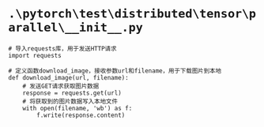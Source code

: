 # `.\pytorch\test\distributed\tensor\parallel\__init__.py`

```
# 导入requests库，用于发送HTTP请求
import requests

# 定义函数download_image，接收参数url和filename，用于下载图片到本地
def download_image(url, filename):
    # 发送GET请求获取图片数据
    response = requests.get(url)
    # 将获取到的图片数据写入本地文件
    with open(filename, 'wb') as f:
        f.write(response.content)
```